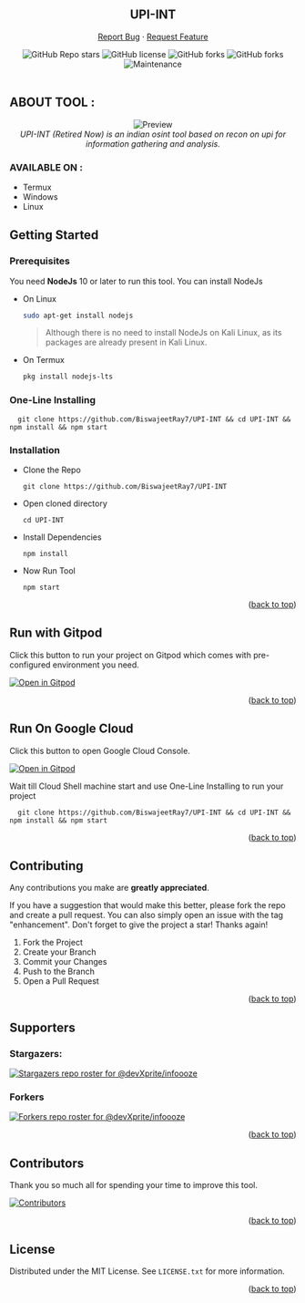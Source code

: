 <div id="top"></div>
<br />
<div align="center">
<h2 align="center">UPI-INT</h2>

  <p align="center">
    <a href="https://github.com/BiswajeetRay7/UPI-INT/issues/new?assignees=&labels=bug&template=bug_report.md&title=">Report Bug</a>
    ·
    <a href="https://github.com/BiswajeetRay7/UPI-INT/issues">Request Feature</a>
  </p>

  <img alt="GitHub Repo stars" src="https://img.shields.io/github/stars/BiswajeetRay7/UPI-INT?style=flat">
  <img alt="GitHub license" src="https://img.shields.io/github/license/BiswajeetRay7/UPI-INT">
  <img alt="GitHub forks" src="https://img.shields.io/github/forks/BiswajeetRay7/UPI-INT">
  <img alt="GitHub forks" src="https://img.shields.io/github/package-json/v/BiswajeetRay7/UPI-INT">
  <img alt="Maintenance" src="https://img.shields.io/maintenance/yes/2022">
  
<br />
<br />

</div>

## ABOUT TOOL :

<div align="center">

  <img alt="Preview" src="https://user-images.githubusercontent.com/80192140/194449282-ae65a8d5-4b71-42ab-b3cd-0e1d27268c83.gif">
  <br />
  <i>UPI-INT (Retired Now) is an indian osint tool based on recon on upi for information gathering and analysis.</i>
  <br />
  
</div>

### AVAILABLE ON :

-   Termux
-   Windows
-   Linux

## Getting Started

### Prerequisites

You need **NodeJs** 10 or later to run this tool. You can install NodeJs

-   On Linux
    ```sh
    sudo apt-get install nodejs
    ```
    > Although there is no need to install NodeJs on Kali Linux, as its packages are already present in Kali Linux.
-   On Termux
    ```sh
    pkg install nodejs-lts
    ```

### One-Line Installing

```
  git clone https://github.com/BiswajeetRay7/UPI-INT && cd UPI-INT && npm install && npm start
```

### Installation

-   Clone the Repo
    ```
    git clone https://github.com/BiswajeetRay7/UPI-INT
    ```
-   Open cloned directory
    ```
    cd UPI-INT
    ```
-   Install Dependencies
    ```
    npm install
    ```
-   Now Run Tool
    ```
    npm start
    ```
    <p align="right">(<a href="#top">back to top</a>)</p>

## Run with Gitpod

Click this button to run your project on Gitpod which comes with pre-configured environment you need.

[![Open in Gitpod](https://gitpod.io/button/open-in-gitpod.svg)](https://gitpod.io/#https://github.com/BiswajeetRay7/UPI-INT)

<p align="right">(<a href="#top">back to top</a>)</p>

## Run On Google Cloud

Click this button to open Google Cloud Console.

[![Open in Gitpod](https://camo.githubusercontent.com/5832b6a44b19b13a5a84f8e89d646780a5ec646a0dfeef52f001134caca93511/68747470733a2f2f6465706c6f792e636c6f75642e72756e2f627574746f6e2e737667)](https://shell.cloud.google.com/?show=terminal)

Wait till Cloud Shell machine start and use One-Line Installing to run your project

```
  git clone https://github.com/BiswajeetRay7/UPI-INT && cd UPI-INT && npm install && npm start
```

<p align="right">(<a href="#top">back to top</a>)</p>

## Contributing

Any contributions you make are **greatly appreciated**.

If you have a suggestion that would make this better, please fork the repo and create a pull request. You can also simply open an issue with the tag "enhancement".
Don't forget to give the project a star! Thanks again!

1. Fork the Project
2. Create your Branch
3. Commit your Changes
4. Push to the Branch
5. Open a Pull Request

<p align="right">(<a href="#top">back to top</a>)</p>

## Supporters

### Stargazers:

[![Stargazers repo roster for @devXprite/infoooze][stangers-img-url]](https://github.com/devXprite/BiswajeetRay7/UPI-INT)

### Forkers

[![Forkers repo roster for @devXprite/infoooze][forker-img-url]](https://github.com/devXprite/infoooze/network/members)

<p align="right">(<a href="#top">back to top</a>)</p>

## Contributors

Thank you so much all for spending your time to improve this tool.

[![Contributors](https://contrib.rocks/image?repo=BiswajeetRay7/UPI-INT)](https://github.com/BiswajeetRay7/UPI-INT/graphs/contributors)

<p align="right">(<a href="#top">back to top</a>)</p>

## License

Distributed under the MIT License. See `LICENSE.txt` for more information.

<p align="right">(<a href="#top">back to top</a>)</p>

[stangers-img-url]: https://reporoster.com/stars/dark//BiswajeetRay7/UPI-INT
[forker-img-url]: https://reporoster.com/forks/dark//BiswajeetRay7/UPI-INT
